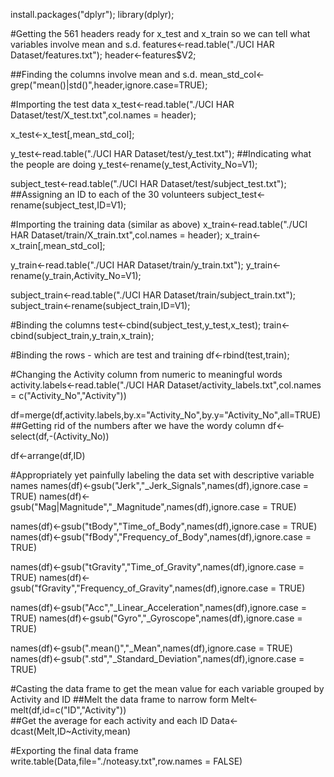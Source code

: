 install.packages("dplyr");
library(dplyr);

#Getting the 561 headers ready for x_test and x_train so we can tell what variables involve mean and s.d.
features<-read.table("./UCI HAR Dataset/features.txt");
header<-features$V2;

##Finding the columns involve mean and s.d.
mean_std_col<-grep("mean()|std()",header,ignore.case=TRUE); 

#Importing the test data 
x_test<-read.table("./UCI HAR Dataset/test/X_test.txt",col.names = header); 

x_test<-x_test[,mean_std_col];

y_test<-read.table("./UCI HAR Dataset/test/y_test.txt");
##Indicating what the people are doing
y_test<-rename(y_test,Activity_No=V1);   

subject_test<-read.table("./UCI HAR Dataset/test/subject_test.txt");
##Assigning an ID to each of the 30 volunteers 
subject_test<-rename(subject_test,ID=V1); 


#Importing the training data (similar as above)
x_train<-read.table("./UCI HAR Dataset/train/X_train.txt",col.names = header);
x_train<-x_train[,mean_std_col];

y_train<-read.table("./UCI HAR Dataset/train/y_train.txt");
y_train<-rename(y_train,Activity_No=V1);

subject_train<-read.table("./UCI HAR Dataset/train/subject_train.txt");
subject_train<-rename(subject_train,ID=V1);

#Binding the columns
test<-cbind(subject_test,y_test,x_test);
train<-cbind(subject_train,y_train,x_train);

#Binding the rows - which are test and training 
df<-rbind(test,train);

#Changing the Activity column from numeric to meaningful words
activity.labels<-read.table("./UCI HAR Dataset/activity_labels.txt",col.names = c("Activity_No","Activity"))

df=merge(df,activity.labels,by.x="Activity_No",by.y="Activity_No",all=TRUE)
##Getting rid of the numbers after we have the wordy column 
df<-select(df,-(Activity_No))  

df<-arrange(df,ID)

#Appropriately yet painfully labeling the data set with descriptive variable names
names(df)<-gsub("Jerk","_Jerk_Signals",names(df),ignore.case = TRUE)
names(df)<-gsub("Mag|Magnitude","_Magnitude",names(df),ignore.case = TRUE)

names(df)<-gsub("tBody","Time_of_Body",names(df),ignore.case = TRUE)
names(df)<-gsub("fBody","Frequency_of_Body",names(df),ignore.case = TRUE)

names(df)<-gsub("tGravity","Time_of_Gravity",names(df),ignore.case = TRUE)
names(df)<-gsub("fGravity","Frequency_of_Gravity",names(df),ignore.case = TRUE)

names(df)<-gsub("Acc","_Linear_Acceleration",names(df),ignore.case = TRUE)
names(df)<-gsub("Gyro","_Gyroscope",names(df),ignore.case = TRUE)

names(df)<-gsub(".mean()","_Mean",names(df),ignore.case = TRUE)
names(df)<-gsub(".std","_Standard_Deviation",names(df),ignore.case = TRUE)


#Casting the data frame to get the mean value for each variable grouped by Activity and ID
##Melt the data frame to narrow form 
Melt<-melt(df,id=c("ID","Activity"))  
##Get the average for each activity and each ID
Data<-dcast(Melt,ID~Activity,mean)    


#Exporting the final data frame
write.table(Data,file="./noteasy.txt",row.names = FALSE)